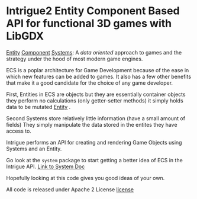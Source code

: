 # Intrigue2 Entity Component Based API for functional 3D games with LibGDX


[Entity](core/src/com/mk/intrigue/entity/) [Component](core/src/com/mk/intrigue/entity/component/) [Systems](core/src/com/mk/intrigue/system/): 
A *data oriented* approach to games and the strategy  under the hood of most modern game engines.  

ECS is a poplar architecture for Game Development because of the ease in which new features can be added to games.
It also has a few other benefits that make it a good candidate for the choice of any game developer.


First, Entities in ECS are objects but they are essentially container objects 
they perform no calculations (only getter-setter methods) it simply holds data to be mutated [Entity](core/src/com/mk/intrigue/entity/Gobject.java) . 

Second Systems store relatively little information (have a small amount of fields)
They simply manipulate the data stored in the entites they have access to.  

Intrigue performs an API for creating and rendering Game Objects using Systems and
an Entity.

Go look at the `system` package to start getting a better idea of ECS in the Intrigue API.  [Link to System Doc](core/src/com/mk/intrigue/system/)

Hopefully looking at this code gives you good ideas of your own.

All code is released under Apache 2 License [license](https://www.apache.org/licenses/LICENSE-2.0.html)